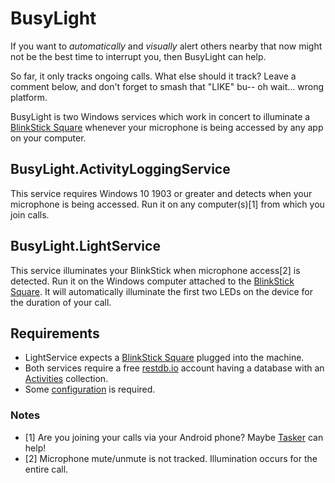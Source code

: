 # BusyLight

If you want to _automatically_ and _visually_ alert others nearby that now might not be the best time to interrupt you, then BusyLight can help.

So far, it only tracks ongoing calls. What else should it track? Leave a comment below, and don't forget to smash that "LIKE" bu-- oh wait... wrong platform.

BusyLight is two Windows services which work in concert to illuminate a [BlinkStick Square](https://www.blinkstick.com/products/blinkstick-square) whenever your microphone is being accessed by any app on your computer.

## BusyLight.ActivityLoggingService

This service requires Windows 10 1903 or greater and detects when your microphone is being accessed. Run it on any computer(s)[1] from which you join calls.

## BusyLight.LightService

This service illuminates your BlinkStick when microphone access[2] is detected. Run it on the Windows computer attached to the [BlinkStick Square](https://www.blinkstick.com/products/blinkstick-square). It will automatically illuminate the first two LEDs on the device for the duration of your call.

## Requirements

* LightService expects a [BlinkStick Square](https://www.blinkstick.com/products/blinkstick-square) plugged into the machine.
* Both services require a free [restdb.io](https://restdb.io/) account having a database with an [Activities](https://github.com/lancehilliard/BusyLight/wiki/Activities) collection.
* Some [configuration](https://github.com/lancehilliard/BusyLight/wiki/Configuration) is required.

### Notes
* [1] Are you joining your calls via your Android phone? Maybe [Tasker](https://github.com/lancehilliard/BusyLight/wiki/Tasker) can help!
* [2] Microphone mute/unmute is not tracked. Illumination occurs for the entire call.